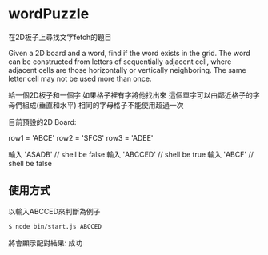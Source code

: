 # wordPuzzle
在2D板子上尋找文字fetch的題目

Given a 2D board and a word, 
find if the word exists in the grid. 
The word can be constructed from letters of sequentially adjacent cell,
 where adjacent cells are those horizontally or vertically neighboring.
 The same letter cell may not be used more than once.

給一個2D板子和一個字
如果格子裡有字將他找出來
這個單字可以由鄰近格子的字母們組成(垂直和水平)
相同的字母格子不能使用超過一次

目前預設的2D Board:

row1 = 'ABCE'
row2 = 'SFCS'
row3 = 'ADEE'

輸入 'ASADB' // shell be false
輸入 'ABCCED' // shell be true
輸入 'ABCF' // shell be false


## 使用方式

以輸入ABCCED來判斷為例子

```sh
$ node bin/start.js ABCCED
```

將會顯示配對結果: 成功